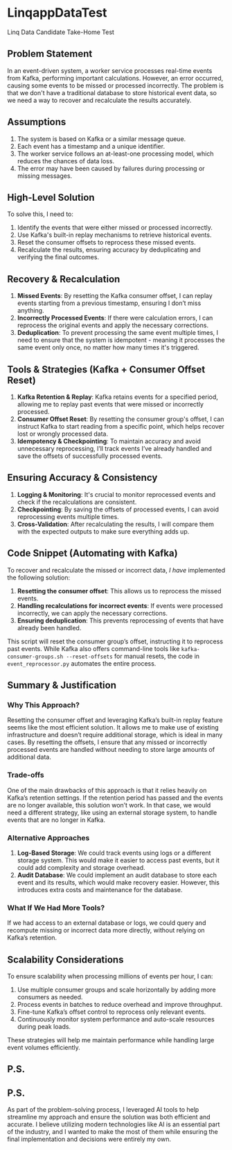 # LinqappDataTest
Linq Data Candidate Take-Home Test

## Problem Statement

In an event-driven system, a worker service processes real-time events from Kafka, performing important calculations. However, an error occurred, causing some events to be missed or processed incorrectly. The problem is that we don't have a traditional database to store historical event data, so we need a way to recover and recalculate the results accurately.

## Assumptions

1. The system is based on Kafka or a similar message queue.
2. Each event has a timestamp and a unique identifier.
3. The worker service follows an at-least-one processing model, which reduces the chances of data loss.
4. The error may have been caused by failures during processing or missing messages.

## High-Level Solution

To solve this, I need to:

1. Identify the events that were either missed or processed incorrectly.
2. Use Kafka's built-in replay mechanisms to retrieve historical events.
3. Reset the consumer offsets to reprocess these missed events.
4. Recalculate the results, ensuring accuracy by deduplicating and verifying the final outcomes.

## Recovery & Recalculation

1. **Missed Events**: By resetting the Kafka consumer offset, I can replay events starting from a previous timestamp, ensuring I don’t miss anything.
2. **Incorrectly Processed Events**: If there were calculation errors, I can reprocess the original events and apply the necessary corrections.
3. **Deduplication**: To prevent processing the same event multiple times, I need to ensure that the system is idempotent - meaning it processes the same event only once, no matter how many times it's triggered.

## Tools & Strategies (Kafka + Consumer Offset Reset)

1. **Kafka Retention & Replay**: Kafka retains events for a specified period, allowing me to replay past events that were missed or incorrectly processed.
2. **Consumer Offset Reset**: By resetting the consumer group's offset, I can instruct Kafka to start reading from a specific point, which helps recover lost or wrongly processed data.
3. **Idempotency & Checkpointing**: To maintain accuracy and avoid unnecessary reprocessing, I’ll track events I’ve already handled and save the offsets of successfully processed events.

## Ensuring Accuracy & Consistency

1. **Logging & Monitoring**: It's crucial to monitor reprocessed events and check if the recalculations are consistent.
2. **Checkpointing**: By saving the offsets of processed events, I can avoid reprocessing events multiple times.
3. **Cross-Validation**: After recalculating the results, I will compare them with the expected outputs to make sure everything adds up.

## Code Snippet (Automating with Kafka)

To recover and recalculate the missed or incorrect data, *I have* implemented the following solution:

1. **Resetting the consumer offset**: This allows us to reprocess the missed events.
2. **Handling recalculations for incorrect events**: If events were processed incorrectly, we can apply the necessary corrections.
3. **Ensuring deduplication**: This prevents reprocessing of events that have already been handled.

This script will reset the consumer group’s offset, instructing it to reprocess past events. While Kafka also offers command-line tools like `kafka-consumer-groups.sh --reset-offsets` for manual resets, the code in `event_reprocessor.py` automates the entire process.

## Summary & Justification

### Why This Approach?

Resetting the consumer offset and leveraging Kafka’s built-in replay feature seems like the most efficient solution. It allows me to make use of existing infrastructure and doesn’t require additional storage, which is ideal in many cases. By resetting the offsets, I ensure that any missed or incorrectly processed events are handled without needing to store large amounts of additional data.

### Trade-offs

One of the main drawbacks of this approach is that it relies heavily on Kafka’s retention settings. If the retention period has passed and the events are no longer available, this solution won’t work. In that case, we would need a different strategy, like using an external storage system, to handle events that are no longer in Kafka.

### Alternative Approaches

1. **Log-Based Storage**: We could track events using logs or a different storage system. This would make it easier to access past events, but it could add complexity and storage overhead.
2. **Audit Database**: We could implement an audit database to store each event and its results, which would make recovery easier. However, this introduces extra costs and maintenance for the database.

### What If We Had More Tools?

If we had access to an external database or logs, we could query and recompute missing or incorrect data more directly, without relying on Kafka’s retention.

## Scalability Considerations

To ensure scalability when processing millions of events per hour, I can:

1. Use multiple consumer groups and scale horizontally by adding more consumers as needed.
2. Process events in batches to reduce overhead and improve throughput.
3. Fine-tune Kafka’s offset control to reprocess only relevant events.
4. Continuously monitor system performance and auto-scale resources during peak loads.

These strategies will help me maintain performance while handling large event volumes efficiently.

## P.S.

## P.S.

As part of the problem-solving process, I leveraged AI tools to help streamline my approach and ensure the solution was both efficient and accurate. 
I believe utilizing modern technologies like AI is an essential part of the industry, and I wanted to make the most of them while ensuring the final implementation and decisions were entirely my own.
